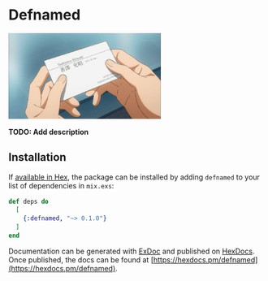 # Defnamed

<img src="priv/img/logo.jpg" width="300"/>

**TODO: Add description**

## Installation

If [available in Hex](https://hex.pm/docs/publish), the package can be installed
by adding `defnamed` to your list of dependencies in `mix.exs`:

```elixir
def deps do
  [
    {:defnamed, "~> 0.1.0"}
  ]
end
```

Documentation can be generated with [ExDoc](https://github.com/elixir-lang/ex_doc)
and published on [HexDocs](https://hexdocs.pm). Once published, the docs can
be found at [https://hexdocs.pm/defnamed](https://hexdocs.pm/defnamed).
